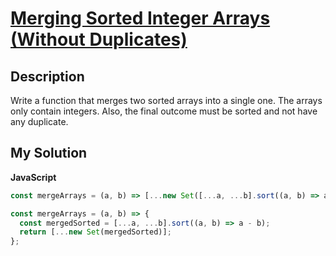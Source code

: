 # [Merging Sorted Integer Arrays (Without Duplicates)](https://www.codewars.com/kata/573f5c61e7752709df0005d2)

## Description

Write a function that merges two sorted arrays into a single one. The arrays only contain integers. Also, the final outcome must be sorted and not have any duplicate.

## My Solution

**JavaScript**

```js
const mergeArrays = (a, b) => [...new Set([...a, ...b].sort((a, b) => a - b))];
```

```js
const mergeArrays = (a, b) => {
  const mergedSorted = [...a, ...b].sort((a, b) => a - b);
  return [...new Set(mergedSorted)];
};
```
